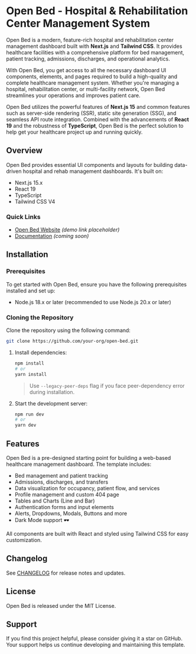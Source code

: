 # Open Bed - Hospital & Rehabilitation Center Management System

Open Bed is a modern, feature-rich hospital and rehabilitation center management dashboard built with **Next.js** and **Tailwind CSS**. It provides healthcare facilities with a comprehensive platform for bed management, patient tracking, admissions, discharges, and operational analytics.

With Open Bed, you get access to all the necessary dashboard UI components, elements, and pages required to build a high-quality and complete healthcare management system. Whether you're managing a hospital, rehabilitation center, or multi-facility network, Open Bed streamlines your operations and improves patient care.

Open Bed utilizes the powerful features of **Next.js 15** and common features such as server-side rendering (SSR), static site generation (SSG), and seamless API route integration. Combined with the advancements of **React 19** and the robustness of **TypeScript**, Open Bed is the perfect solution to help get your healthcare project up and running quickly.

## Overview

Open Bed provides essential UI components and layouts for building data-driven hospital and rehab management dashboards. It's built on:

- Next.js 15.x
- React 19
- TypeScript
- Tailwind CSS V4

### Quick Links
- [Open Bed Website](https://openbed.com) *(demo link placeholder)*
- [Documentation](#) *(coming soon)*

## Installation

### Prerequisites
To get started with Open Bed, ensure you have the following prerequisites installed and set up:

- Node.js 18.x or later (recommended to use Node.js 20.x or later)

### Cloning the Repository
Clone the repository using the following command:

```bash
git clone https://github.com/your-org/open-bed.git
```

1. Install dependencies:
    ```bash
    npm install
    # or
    yarn install
    ```
    > Use `--legacy-peer-deps` flag if you face peer-dependency error during installation.

2. Start the development server:
    ```bash
    npm run dev
    # or
    yarn dev
    ```

## Features

Open Bed is a pre-designed starting point for building a web-based healthcare management dashboard. The template includes:

- Bed management and patient tracking
- Admissions, discharges, and transfers
- Data visualization for occupancy, patient flow, and services
- Profile management and custom 404 page
- Tables and Charts (Line and Bar)
- Authentication forms and input elements
- Alerts, Dropdowns, Modals, Buttons and more
- Dark Mode support 🕶️

All components are built with React and styled using Tailwind CSS for easy customization.

## Changelog

See [CHANGELOG](./CHANGELOG.md) for release notes and updates.

## License

Open Bed is released under the MIT License.

## Support

If you find this project helpful, please consider giving it a star on GitHub. Your support helps us continue developing and maintaining this template.
